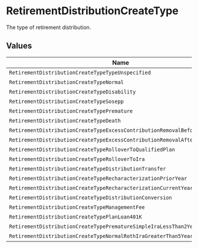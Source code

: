 # RetirementDistributionCreateType

The type of retirement distribution.


## Values

| Name                                                                         | Value                                                                        |
| ---------------------------------------------------------------------------- | ---------------------------------------------------------------------------- |
| `RetirementDistributionCreateTypeTypeUnspecified`                            | TYPE_UNSPECIFIED                                                             |
| `RetirementDistributionCreateTypeNormal`                                     | NORMAL                                                                       |
| `RetirementDistributionCreateTypeDisability`                                 | DISABILITY                                                                   |
| `RetirementDistributionCreateTypeSosepp`                                     | SOSEPP                                                                       |
| `RetirementDistributionCreateTypePremature`                                  | PREMATURE                                                                    |
| `RetirementDistributionCreateTypeDeath`                                      | DEATH                                                                        |
| `RetirementDistributionCreateTypeExcessContributionRemovalBeforeTaxDeadline` | EXCESS_CONTRIBUTION_REMOVAL_BEFORE_TAX_DEADLINE                              |
| `RetirementDistributionCreateTypeExcessContributionRemovalAfterTaxDeadline`  | EXCESS_CONTRIBUTION_REMOVAL_AFTER_TAX_DEADLINE                               |
| `RetirementDistributionCreateTypeRolloverToQualifiedPlan`                    | ROLLOVER_TO_QUALIFIED_PLAN                                                   |
| `RetirementDistributionCreateTypeRolloverToIra`                              | ROLLOVER_TO_IRA                                                              |
| `RetirementDistributionCreateTypeDistributionTransfer`                       | DISTRIBUTION_TRANSFER                                                        |
| `RetirementDistributionCreateTypeRecharacterizationPriorYear`                | RECHARACTERIZATION_PRIOR_YEAR                                                |
| `RetirementDistributionCreateTypeRecharacterizationCurrentYear`              | RECHARACTERIZATION_CURRENT_YEAR                                              |
| `RetirementDistributionCreateTypeDistributionConversion`                     | DISTRIBUTION_CONVERSION                                                      |
| `RetirementDistributionCreateTypeManagementFee`                              | MANAGEMENT_FEE                                                               |
| `RetirementDistributionCreateTypePlanLoan401K`                               | PLAN_LOAN_401K                                                               |
| `RetirementDistributionCreateTypePrematureSimpleIraLessThan2Years`           | PREMATURE_SIMPLE_IRA_LESS_THAN_2_YEARS                                       |
| `RetirementDistributionCreateTypeNormalRothIraGreaterThan5Years`             | NORMAL_ROTH_IRA_GREATER_THAN_5_YEARS                                         |